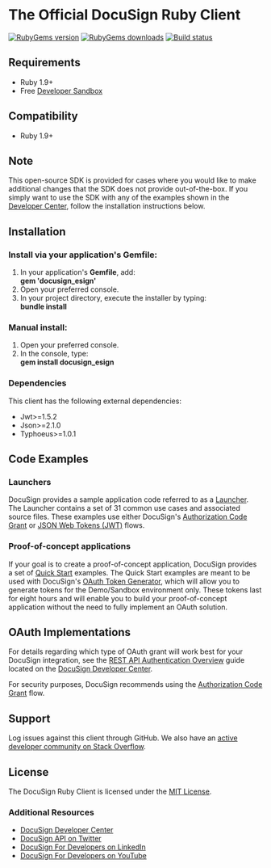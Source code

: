 # The Official DocuSign Ruby Client

[![RubyGems version][rubygems-image]][rubygems-url]
[![RubyGems downloads][downloads-image]][downloads-url]
[![Build status][travis-image]][travis-url]

## Requirements

- Ruby 1.9+
- Free [Developer Sandbox](https://go.docusign.com/sandbox/productshot/?elqCampaignId=16531)

## Compatibility

- Ruby 1.9+

## Note

This open-source SDK is provided for cases where you would like to make additional changes that the SDK does not provide out-of-the-box. If you simply want to use the SDK with any of the examples shown in the [Developer Center](https://developers.docusign.com/esign-rest-api/code-examples), follow the installation instructions below.

## Installation

### Install via your application's **Gemfile**:

1. In your application's **Gemfile**, add:  
   **gem 'docusign_esign'**
2. Open your preferred console.
3. In your project directory, execute the installer by typing:  
   **bundle install**

### Manual install:

1. Open your preferred console.
2. In the console, type:  
   **gem install docusign_esign**

### Dependencies

This client has the following external dependencies:

- Jwt>=1.5.2
- Json>=2.1.0
- Typhoeus>=1.0.1

## Code Examples

### Launchers

DocuSign provides a sample application code referred to as a [Launcher](https://github.com/docusign/code-examples-ruby). The Launcher contains a set of 31 common use cases and associated source files. These examples use either DocuSign&#39;s [Authorization Code Grant](https://developers.docusign.com/esign-rest-api/guides/authentication/oauth2-code-grant) or [JSON Web Tokens (JWT)](https://developers.docusign.com/esign-rest-api/guides/authentication/oauth2-jsonwebtoken) flows.

### Proof-of-concept applications

If your goal is to create a proof-of-concept application, DocuSign provides a set of [Quick Start](https://github.com/docusign/qs-ruby) examples. The Quick Start examples are meant to be used with DocuSign's [OAuth Token Generator](https://developers.docusign.com/oauth-token-generator), which will allow you to generate tokens for the Demo/Sandbox environment only. These tokens last for eight hours and will enable you to build your proof-of-concept application without the need to fully implement an OAuth solution.

## OAuth Implementations

For details regarding which type of OAuth grant will work best for your DocuSign integration, see the [REST API Authentication Overview](https://developers.docusign.com/esign-rest-api/guides/authentication) guide located on the [DocuSign Developer Center](https://developers.docusign.com/esign-rest-api/guides/authentication).

For security purposes, DocuSign recommends using the [Authorization Code Grant](https://developers.docusign.com/esign-rest-api/guides/authentication/oauth2-code-grant) flow.


## Support

Log issues against this client through GitHub. We also have an [active developer community on Stack Overflow](https://stackoverflow.com/questions/tagged/docusignapi).

## License

The DocuSign Ruby Client is licensed under the [MIT License](https://github.com/docusign/docusign-ruby-client/blob/master/LICENSE).

[rubygems-image]: https://img.shields.io/gem/v/docusign_esign.svg?style=flat
[rubygems-url]: https://rubygems.org/gems/docusign_esign
[downloads-image]: https://img.shields.io/gem/dt/docusign_esign.svg?style=flat
[downloads-url]: https://rubygems.org/gems/docusign_esign
[travis-image]: https://img.shields.io/travis/docusign/docusign-ruby-client.svg?style=flat
[travis-url]: https://travis-ci.org/docusign/docusign-ruby-client

### Additional Resources
* [DocuSign Developer Center](https://developers.docusign.com)
* [DocuSign API on Twitter](https://twitter.com/docusignapi)
* [DocuSign For Developers on LinkedIn](https://www.linkedin.com/showcase/docusign-for-developers/)
* [DocuSign For Developers on YouTube](https://www.youtube.com/channel/UCJSJ2kMs_qeQotmw4-lX2NQ)
